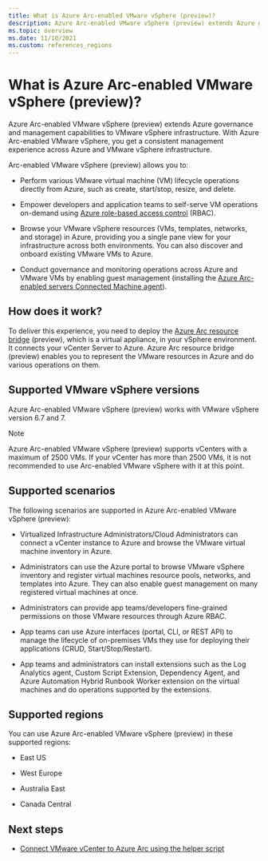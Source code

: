```yaml
---
title: What is Azure Arc-enabled VMware vSphere (preview)?
description: Azure Arc-enabled VMware vSphere (preview) extends Azure governance and management capabilities to VMware vSphere infrastructure and delivers a consistent management experience across both platforms. 
ms.topic: overview
ms.date: 11/10/2021
ms.custom: references_regions
---
```


# What is Azure Arc-enabled VMware vSphere (preview)?

Azure Arc-enabled VMware vSphere (preview) extends Azure governance and management capabilities to VMware vSphere infrastructure. With Azure Arc-enabled VMware vSphere, you get a consistent management experience across Azure and VMware vSphere infrastructure.

Arc-enabled VMware vSphere (preview) allows you to:

- Perform various VMware virtual machine (VM) lifecycle operations directly from Azure, such as create, start/stop, resize, and delete.

- Empower developers and application teams to self-serve VM operations on-demand using [Azure role-based access control](../../role-based-access-control/overview.md) (RBAC).

- Browse your VMware vSphere resources (VMs, templates, networks, and storage) in Azure, providing you a single pane view for your infrastructure across both environments. You can also discover and onboard existing VMware VMs to Azure.

- Conduct governance and monitoring operations across Azure and VMware VMs by enabling guest management (installing the [Azure Arc-enabled servers Connected Machine agent](../servers/agent-overview.md)).

## How does it work?

To deliver this experience, you need to deploy the [Azure Arc resource bridge](../resource-bridge/overview.md) (preview), which is a virtual appliance, in your vSphere environment. It connects your vCenter Server to Azure. Azure Arc resource bridge (preview) enables you to represent the VMware resources in Azure and do various operations on them.

## Supported VMware vSphere versions

Azure Arc-enabled VMware vSphere (preview) works with VMware vSphere version 6.7 and 7.

> [!NOTE]
> Azure Arc-enabled VMware vSphere  (preview)  supports vCenters with a maximum of 2500 VMs. If your vCenter has more than 2500 VMs, it is not recommended to use Arc-enabled VMware vSphere with it at this point.

## Supported scenarios

The following scenarios are supported in Azure Arc-enabled VMware vSphere (preview):

- Virtualized Infrastructure Administrators/Cloud Administrators can connect a vCenter instance to Azure and browse the VMware virtual machine inventory in Azure.

- Administrators can use the Azure portal to browse VMware vSphere inventory and register virtual machines resource pools, networks, and templates into Azure. They can also enable guest management on many registered virtual machines at once.

- Administrators can provide app teams/developers fine-grained permissions on those VMware resources through Azure RBAC.

- App teams can use Azure interfaces (portal, CLI, or REST API) to manage the lifecycle of on-premises VMs they use for deploying their applications (CRUD, Start/Stop/Restart).

- App teams and administrators can install extensions such as the Log Analytics agent, Custom Script Extension, Dependency Agent, and Azure Automation Hybrid Runbook Worker extension on the virtual machines and do operations supported by the extensions.

## Supported regions

You can use Azure Arc-enabled VMware vSphere (preview) in these supported regions:

- East US

- West Europe

- Australia East

- Canada Central

## Next steps

- [Connect VMware vCenter to Azure Arc using the helper script](quick-start-connect-vcenter-to-arc-using-script.md)
